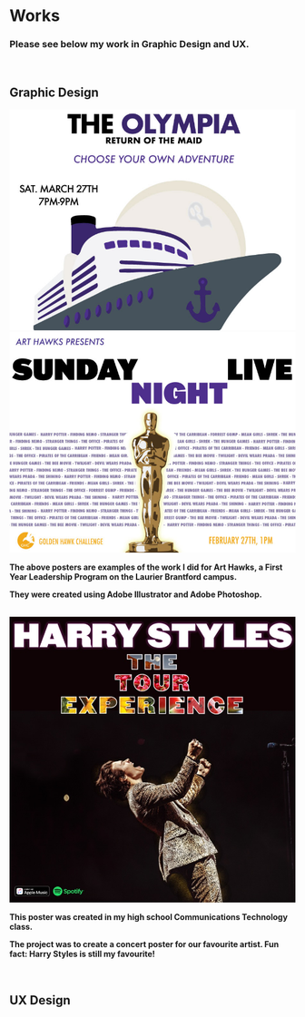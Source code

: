 # Works

### Please see below my work in Graphic Design and UX.

<br>

## Graphic Design

<img src="art-hawks-march-event-poster.jpg" alt="Art Hawks FYLP Event Poster">

<br>
<img src="art-hawks-ghc-reveal-poster.jpg" alt="Art Hawks FYLP Event Poster">

<br>

**The above posters are examples of the work I did for Art Hawks, a First Year Leadership Program on the Laurier Brantford campus.**

**They were created using Adobe Illustrator and Adobe Photoshop.**

<br>

<img src="B73E0BDF-D752-4F96-9784-9E08638DE727_1_105_c.jpeg" alt="Harry Styles Poster">

<br>

**This poster was created in my high school Communications Technology class.**

**The project was to create a concert poster for our favourite artist. Fun fact: Harry Styles is still my favourite!**

<br>

## UX Design

